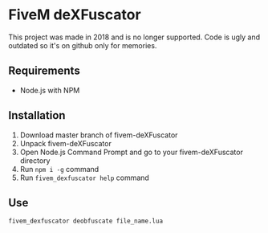 # FiveM deXFuscator
This project was made in 2018 and is no longer supported. Code is ugly and outdated so it's on github only for memories.

## Requirements
* Node.js with NPM

## Installation
1. Download master branch of fivem-deXFuscator
2. Unpack fivem-deXFuscator
3. Open Node.js Command Prompt and go to your fivem-deXFuscator directory
4. Run `npm i -g` command
5. Run `fivem_dexfuscator help` command

## Use
`fivem_dexfuscator deobfuscate file_name.lua`
